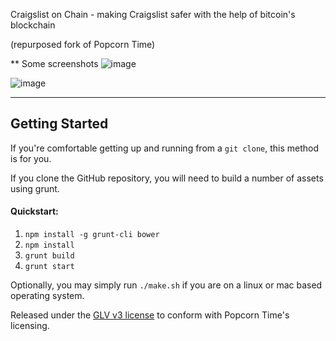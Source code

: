 Craigslist on Chain - making Craigslist safer with the help of bitcoin's blockchain 

(repurposed fork of Popcorn Time)

** Some screenshots
![image](https://cloud.githubusercontent.com/assets/2565805/8635335/e592a654-27ec-11e5-9429-84f7eb444183.png)

![image](https://cloud.githubusercontent.com/assets/2565805/8635346/29b5ad68-27ed-11e5-8bfa-db09a6923b07.png)

***

## Getting Started

If you're comfortable getting up and running from a `git clone`, this method is for you.

If you clone the GitHub repository, you will need to build a number of assets using grunt.

#### Quickstart:

1. `npm install -g grunt-cli bower`
1. `npm install`
1. `grunt build`
1. `grunt start`

Optionally, you may simply run `./make.sh` if you are on a linux or mac based operating system.

Released under the [GLV v3 license](https://git.popcorntime.io/stash/projects/PT/repos/popcorn-app/browse/LICENSE.txt) to conform with Popcorn Time's licensing.

